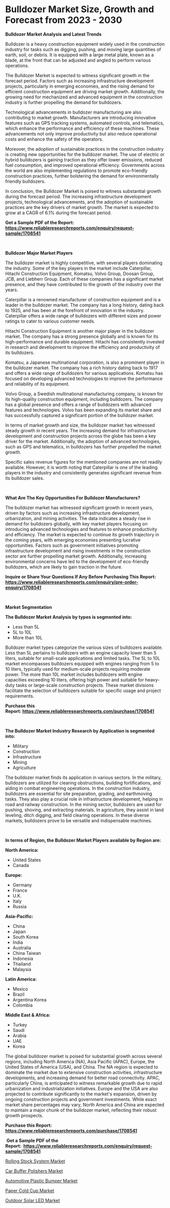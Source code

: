<p><h1>Bulldozer Market Size, Growth and Forecast from 2023 - 2030</h1></p><p><strong>Bulldozer Market Analysis and Latest Trends</strong></p>
<p><p>Bulldozer is a heavy construction equipment widely used in the construction industry for tasks such as digging, pushing, and moving large quantities of earth, soil, or debris. It is equipped with a large metal plate, known as a blade, at the front that can be adjusted and angled to perform various operations.</p><p>The Bulldozer Market is expected to witness significant growth in the forecast period. Factors such as increasing infrastructure development projects, particularly in emerging economies, and the rising demand for efficient construction equipment are driving market growth. Additionally, the growing need for mechanized and advanced equipment in the construction industry is further propelling the demand for bulldozers.</p><p>Technological advancements in bulldozer manufacturing are also contributing to market growth. Manufacturers are introducing innovative features such as GPS tracking systems, automated controls, and telematics, which enhance the performance and efficiency of these machines. These advancements not only improve productivity but also reduce operational costs and enhance the safety of the operators.</p><p>Moreover, the adoption of sustainable practices in the construction industry is creating new opportunities for the bulldozer market. The use of electric or hybrid bulldozers is gaining traction as they offer lower emissions, reduced fuel consumption, and improved operational efficiency. Governments across the world are also implementing regulations to promote eco-friendly construction practices, further bolstering the demand for environmentally friendly bulldozers.</p><p>In conclusion, the Bulldozer Market is poised to witness substantial growth during the forecast period. The increasing infrastructure development projects, technological advancements, and the adoption of sustainable practices are the key drivers of market growth. The market is expected to grow at a CAGR of 6.1% during the forecast period.</p></p>
<p><strong>Get a Sample PDF of the Report:&nbsp; <a href="https://www.reliableresearchreports.com/enquiry/request-sample/1708541">https://www.reliableresearchreports.com/enquiry/request-sample/1708541</a></strong></p>
<p>&nbsp;</p>
<p><strong>Bulldozer Major Market Players</strong></p>
<p><p>The bulldozer market is highly competitive, with several players dominating the industry. Some of the key players in the market include Caterpillar, Hitachi Construction Equipment, Komatsu, Volvo Group, Doosan Group, JCB, and Liebherr Group. Each of these companies has a significant market presence, and they have contributed to the growth of the industry over the years.</p><p>Caterpillar is a renowned manufacturer of construction equipment and is a leader in the bulldozer market. The company has a long history, dating back to 1925, and has been at the forefront of innovation in the industry. Caterpillar offers a wide range of bulldozers with different sizes and power ratings to cater to various customer needs.</p><p>Hitachi Construction Equipment is another major player in the bulldozer market. The company has a strong presence globally and is known for its high-performance and durable equipment. Hitachi has consistently invested in research and development to improve the efficiency and productivity of its bulldozers.</p><p>Komatsu, a Japanese multinational corporation, is also a prominent player in the bulldozer market. The company has a rich history dating back to 1917 and offers a wide range of bulldozers for various applications. Komatsu has focused on developing advanced technologies to improve the performance and reliability of its equipment.</p><p>Volvo Group, a Swedish multinational manufacturing company, is known for its high-quality construction equipment, including bulldozers. The company has a global presence and offers a range of bulldozers with advanced features and technologies. Volvo has been expanding its market share and has successfully captured a significant portion of the bulldozer market.</p><p>In terms of market growth and size, the bulldozer market has witnessed steady growth in recent years. The increasing demand for infrastructure development and construction projects across the globe has been a key driver for the market. Additionally, the adoption of advanced technologies, such as GPS and telematics, in bulldozers has further propelled the market growth.</p><p>Specific sales revenue figures for the mentioned companies are not readily available. However, it is worth noting that Caterpillar is one of the leading players in the industry and consistently generates significant revenue from its bulldozer sales.</p></p>
<p>&nbsp;</p>
<p><strong>What Are The Key Opportunities For Bulldozer Manufacturers?</strong></p>
<p><p>The bulldozer market has witnessed significant growth in recent years, driven by factors such as increasing infrastructure development, urbanization, and mining activities. The data indicates a steady rise in demand for bulldozers globally, with key market players focusing on introducing advanced technologies and features to enhance productivity and efficiency. The market is expected to continue its growth trajectory in the coming years, with emerging economies presenting lucrative opportunities. Factors such as government initiatives promoting infrastructure development and rising investments in the construction sector are further propelling market growth. Additionally, increasing environmental concerns have led to the development of eco-friendly bulldozers, which are likely to gain traction in the future.</p></p>
<p><strong>Inquire or Share Your Questions If Any Before Purchasing This Report: <a href="https://www.reliableresearchreports.com/enquiry/pre-order-enquiry/1708541">https://www.reliableresearchreports.com/enquiry/pre-order-enquiry/1708541</a></strong></p>
<p>&nbsp;</p>
<p><strong>Market Segmentation</strong></p>
<p><strong>The Bulldozer Market Analysis by types is segmented into:</strong></p>
<p><ul><li>Less than 5L</li><li>5L to 10L</li><li>More than 10L</li></ul></p>
<p><p>Bulldozer market types categorize the various sizes of bulldozers available. Less than 5L pertains to bulldozers with an engine capacity lower than 5 liters, suitable for small-scale applications and limited tasks. The 5L to 10L market encompasses bulldozers equipped with engines ranging from 5 to 10 liters, typically used for medium-scale projects requiring moderate power. The more than 10L market includes bulldozers with engine capacities exceeding 10 liters, offering high power and suitable for heavy-duty tasks or large-scale construction projects. These market divisions facilitate the selection of bulldozers suitable for specific usage and project requirements.</p></p>
<p><strong>Purchase this Report:&nbsp;<a href="https://www.reliableresearchreports.com/purchase/1708541">https://www.reliableresearchreports.com/purchase/1708541</a></strong></p>
<p>&nbsp;</p>
<p><strong>The Bulldozer Market Industry Research by Application is segmented into:</strong></p>
<p><ul><li>Military</li><li>Construction</li><li>Infrastructure</li><li>Mining</li><li>Agriculture</li></ul></p>
<p><p>The bulldozer market finds its application in various sectors. In the military, bulldozers are utilized for clearing obstructions, building fortifications, and aiding in combat engineering operations. In the construction industry, bulldozers are essential for site preparation, grading, and earthmoving tasks. They also play a crucial role in infrastructure development, helping in road and railway construction. In the mining sector, bulldozers are used for pushing, shoving, and extracting materials. In agriculture, they assist in land leveling, ditch digging, and field clearing operations. In these diverse markets, bulldozers prove to be versatile and indispensable machines.</p></p>
<p>&nbsp;</p>
<p><strong>In terms of Region, the Bulldozer Market Players available by Region are:</strong></p>
<p>
    <p> <strong> North America: </strong>
        <ul>
            <li>United States</li>
            <li>Canada</li>
        </ul>
        </p> 
    <p> <strong> Europe: </strong>
        <ul>
            <li>Germany</li>
            <li>France</li>
            <li>U.K.</li>
            <li>Italy</li>
            <li>Russia</li>
        </ul>
        </p> 
    <p> <strong> Asia-Pacific: </strong>
        <ul>
            <li>China</li>
            <li>Japan</li>
            <li>South Korea</li>
            <li>India</li>
            <li>Australia</li>
            <li>China Taiwan</li>
            <li>Indonesia</li>
            <li>Thailand</li>
            <li>Malaysia</li>
        </ul>
        </p> 
    <p> <strong> Latin America: </strong>
        <ul>
            <li>Mexico</li>
            <li>Brazil</li>
            <li>Argentina Korea</li>
            <li>Colombia</li>
        </ul>
        </p> 
    <p> <strong> Middle East & Africa: </strong>
        <ul>
            <li>Turkey</li>
            <li>Saudi</li>
            <li>Arabia</li>
            <li>UAE</li>
            <li>Korea</li>
        </ul>
    </p>
    </p>
<p><p>The global bulldozer market is poised for substantial growth across several regions, including North America (NA), Asia Pacific (APAC), Europe, the United States of America (USA), and China. The NA region is expected to dominate the market due to extensive construction activities, infrastructure developments, and increasing demand for better road connectivity. APAC, particularly China, is anticipated to witness remarkable growth due to rapid urbanization and industrialization initiatives. Europe and the USA are also projected to contribute significantly to the market's expansion, driven by ongoing construction projects and government investments. While exact market share percentages may vary, North America and China are expected to maintain a major chunk of the bulldozer market, reflecting their robust growth prospects.</p></p>
<p><strong>Purchase this Report: <a href="https://www.reliableresearchreports.com/purchase/1708541">https://www.reliableresearchreports.com/purchase/1708541</a></strong></p>
<p>&nbsp;<strong>Get a Sample PDF of the Report:&nbsp;&nbsp;<a href="https://www.reliableresearchreports.com/enquiry/request-sample/1708541">https://www.reliableresearchreports.com/enquiry/request-sample/1708541</a></strong></p>
<p><strong></strong></p>
<p><p><a href="https://github.com/mabutironaldo/Market-Research-Report-List-1/blob/main/rolling-stock-system-market.md">Rolling Stock System Market</a></p><p><a href="https://www.linkedin.com/pulse/decoding-car-buffer-polishers-market-deep-dive-latest-9ivjf/">Car Buffer Polishers Market</a></p><p><a href="https://github.com/lbird53714/Market-Research-Report-List-1/blob/main/automotive-plastic-bumper-market.md">Automotive Plastic Bumper Market</a></p><p><a href="https://medium.com/@shaniekunze/paper-cold-cup-market-insights-into-market-cagr-market-trends-and-growth-strategies-94b7d9254fa4">Paper Cold Cup Market</a></p><p><a href="https://medium.com/@walkersipes1943/outdoor-solar-led-market-trends-and-market-analysis-forecasted-for-period-2023-2030-95749579aa53">Outdoor Solar LED Market</a></p></p>
